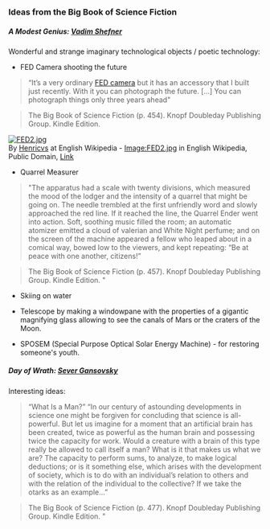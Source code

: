 ### Ideas from the Big Book of Science Fiction


##### A Modest Genius: [Vadim Shefner](https://en.wikipedia.org/wiki/Vadim_Shefner)

Wonderful and strange imaginary technological objects / poetic technology:

* FED Camera shooting the future

>“It’s a very ordinary [FED camera](https://en.wikipedia.org/wiki/FED_(camera)) but it has an accessory that I built just recently. With it you can photograph the future. [...] You can photograph things only three years ahead"

>The Big Book of Science Fiction (p. 454). Knopf Doubleday Publishing Group. Kindle Edition. 

<p><a href="https://commons.wikimedia.org/wiki/File:FED2.jpg#/media/File:FED2.jpg"><img src="https://upload.wikimedia.org/wikipedia/commons/5/57/FED2.jpg" alt="FED2.jpg"></a><br>By <a href="https://en.wikipedia.org/wiki/en:User:Henricvs" class="extiw" title="w:en:User:Henricvs">Henricvs</a> at English Wikipedia - <a href="https://en.wikipedia.org/wiki/en:Image:FED2.jpg" class="extiw" title="w:en:Image:FED2.jpg">Image:FED2.jpg</a> in English Wikipedia, Public Domain, <a href="https://commons.wikimedia.org/w/index.php?curid=1625239">Link</a></p>

* Quarrel Measurer

>"The apparatus had a scale with twenty divisions, which measured the mood of the lodger and the intensity of a quarrel that might be going on. The needle trembled at the first unfriendly word and slowly approached the red line. If it reached the line, the Quarrel Ender went into action. Soft, soothing music filled the room; an automatic atomizer emitted a cloud of valerian and White Night perfume; and on the screen of the machine appeared a fellow who leaped about in a comical way, bowed low to the viewers, and kept repeating: “Be at peace with one another, citizens!”

>The Big Book of Science Fiction (p. 457). Knopf Doubleday Publishing Group. Kindle Edition. "

* Skiing on water

* Telescope by making a windowpane with the properties of a gigantic magnifying glass allowing to see the canals of Mars or the craters of the Moon.

* SPOSEM (Special Purpose Optical Solar Energy Machine) - for restoring someone's youth.

##### Day of Wrath: [Sever Gansovsky](https://en.wikipedia.org/wiki/Sever_Gansovsky)

Interesting ideas:

> “What Is a Man?”
>“In our century of astounding developments in science one might be forgiven for concluding that science is all-powerful. But let us imagine for a moment that an artificial brain has been created, twice as powerful as the human brain and possessing twice the capacity for work. Would a creature with a brain of this type really be allowed to call itself a man? What is it that makes us what we are? The capacity to perform sums, to analyze, to make logical deductions; or is it something else, which arises with the development of society, which is to do with an individual’s relation to others and with the relation of the individual to the collective? If we take the otarks as an example…”

> The Big Book of Science Fiction (p. 477). Knopf Doubleday Publishing Group. Kindle Edition. "


 




